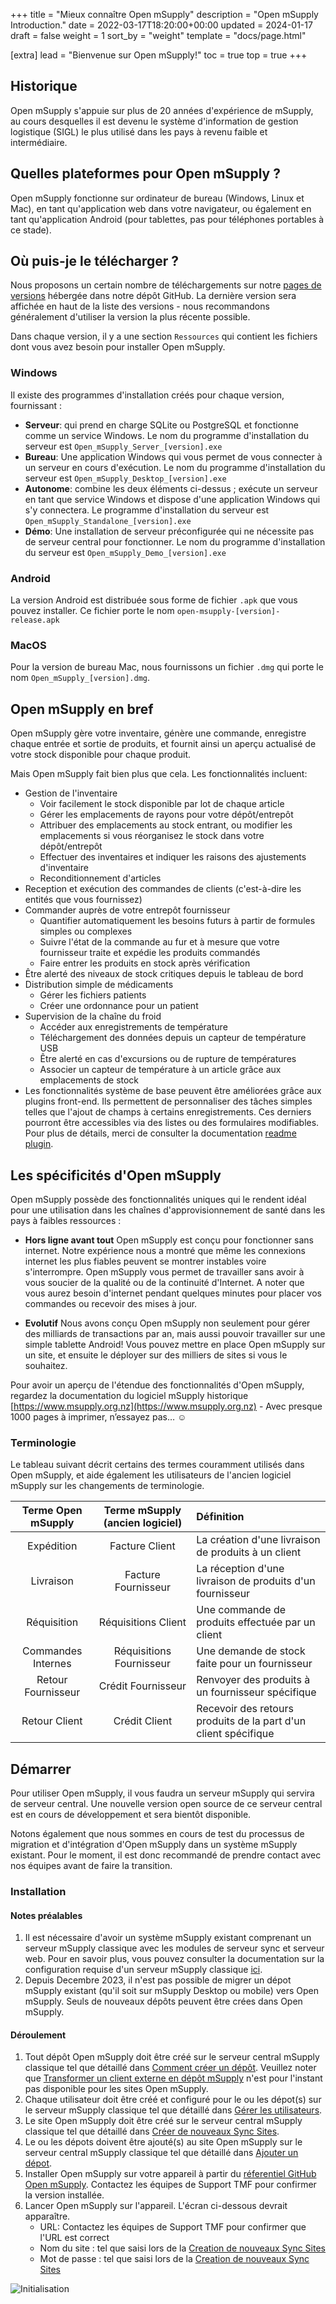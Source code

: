 +++
title = "Mieux connaître  Open mSupply"
description = "Open mSupply Introduction."
date = 2022-03-17T18:20:00+00:00
updated = 2024-01-17
draft = false
weight = 1
sort_by = "weight"
template = "docs/page.html"

[extra]
lead = "Bienvenue sur Open mSupply!"
toc = true
top = true
+++

## Historique

Open mSupply s'appuie sur plus de 20 années d'expérience de mSupply, au cours desquelles il est devenu le système d'information de gestion logistique (SIGL) le plus utilisé dans les pays à revenu faible et intermédiaire.

## Quelles plateformes pour Open mSupply ?

Open mSupply fonctionne sur ordinateur de bureau (Windows, Linux et Mac), en tant qu'application web dans votre navigateur, ou également en tant qu'application Android (pour tablettes, pas pour téléphones portables à ce stade).

## Où puis-je le télécharger ?

Nous proposons un certain nombre de téléchargements sur notre [pages de versions](https://github.com/openmsupply/open-msupply/releases) hébergée dans notre dépôt GitHub.
La dernière version sera affichée en haut de la liste des versions - nous recommandons généralement d'utiliser la version la plus récente possible.

Dans chaque version, il y a une section `Ressources` qui contient les fichiers dont vous avez besoin pour installer Open mSupply.

### Windows

Il existe des programmes d'installation créés pour chaque version, fournissant :

- **Serveur**: qui prend en charge SQLite ou PostgreSQL et fonctionne comme un service Windows. Le nom du programme d'installation du serveur est `Open_mSupply_Server_[version].exe`
- **Bureau**: Une application Windows qui vous permet de vous connecter à un serveur en cours d'exécution. Le nom du programme d'installation du serveur est `Open_mSupply_Desktop_[version].exe`
- **Autonome**: combine les deux éléments ci-dessus ; exécute un serveur en tant que service Windows et dispose d'une application Windows qui s'y connectera. Le programme d'installation du serveur est `Open_mSupply_Standalone_[version].exe`
- **Démo**:  Une installation de serveur préconfigurée qui ne nécessite pas de serveur central pour fonctionner. Le nom du programme d'installation du serveur est `Open_mSupply_Demo_[version].exe`

### Android

La version Android est distribuée sous forme de fichier `.apk` que vous pouvez installer. Ce fichier porte le nom `open-msupply-[version]-release.apk`

### MacOS

Pour la version de bureau Mac, nous fournissons un fichier `.dmg` qui porte le nom `Open_mSupply_[version].dmg`.


## Open mSupply en bref

Open mSupply gère votre inventaire, génère une commande, enregistre chaque entrée et sortie de produits, et fournit ainsi un aperçu actualisé de votre stock disponible pour chaque produit.

Mais Open mSupply fait bien plus que cela. Les fonctionnalités incluent:

- Gestion de l'inventaire
  - Voir facilement le stock disponible par lot de chaque article
  - Gérer les emplacements de rayons pour votre dépôt/entrepôt
  - Attribuer des emplacements au stock entrant, ou modifier les emplacements si vous réorganisez le stock dans votre dépôt/entrepôt
  - Effectuer des inventaires et indiquer les raisons des ajustements d'inventaire
  - Reconditionnement d'articles
- Reception et exécution des commandes de clients (c'est-à-dire les entités que vous fournissez)
- Commander auprès de votre entrepôt fournisseur
  - Quantifier automatiquement les besoins futurs à partir de formules simples ou complexes
  - Suivre l'état de la commande au fur et à mesure que votre fournisseur traite et expédie les produits commandés
  - Faire entrer les produits en stock après vérification
- Être alerté des niveaux de stock critiques depuis le tableau de bord
- Distribution simple de médicaments
  - Gérer les fichiers patients
  - Créer une ordonnance pour un patient
- Supervision de la chaîne du froid
  - Accéder aux enregistrements de température
  - Téléchargement des données depuis un capteur de température USB
  - Être alerté en cas d'excursions ou de rupture de températures 
  -  Associer un capteur de température à un article grâce aux emplacements de stock
- Les fonctionnalités système de base peuvent être améliorées grâce aux plugins front-end. Ils permettent de personnaliser des tâches simples telles que l'ajout de champs à certains enregistrements. Ces derniers pourront être accessibles via des listes ou des formulaires modifiables. Pour plus de détails, merci de consulter la documentation [readme plugin](https://github.com/msupply-foundation/open-msupply/blob/main/client/packages/plugins/README.md).

## Les spécificités d'Open mSupply

Open mSupply possède des fonctionnalités uniques qui le rendent idéal pour une utilisation dans les chaînes d'approvisionnement de santé dans les pays à faibles ressources :

- **Hors ligne avant tout** Open mSupply est conçu pour fonctionner sans internet. Notre expérience nous a montré que même les connexions internet les plus fiables peuvent se montrer instables voire s'interrompre. Open mSupply vous permet de travailler sans avoir à vous soucier de la qualité ou de la continuité d'Internet. A noter que vous aurez besoin d'internet pendant quelques minutes pour placer vos commandes ou recevoir des mises à jour.

- **Evolutif** Nous avons conçu Open mSupply non seulement pour gérer des milliards de transactions par an, mais aussi pouvoir travailler sur une simple tablette Android! Vous pouvez mettre en place Open mSupply sur un site, et ensuite le déployer sur des milliers de sites si vous le souhaitez.

 Pour avoir un aperçu de l'étendue des fonctionnalités d'Open mSupply, regardez la documentation du logiciel mSupply historique [https://www.msupply.org.nz](https://www.msupply.org.nz) - Avec presque 1000 pages à imprimer, n’essayez pas… ☺️

### Terminologie

Le tableau suivant décrit certains des termes couramment utilisés dans Open mSupply, et aide également les utilisateurs de l'ancien logiciel mSupply sur les changements de terminologie.

| Terme Open mSupply | Terme mSupply (ancien logiciel)   | Définition                                                               |
| :---------------:  | :-------------------:    | :---------------------------------------------------------------------   |
| Expédition | Facture Client           | La création d'une livraison de produits à un client           |
| Livraison      | Facture Fournisseur      | La réception d'une livraison de produits d'un fournisseur    |
| Réquisition        | Réquisitions Client      | Une commande de produits effectuée par un client             |
| Commandes Internes | Réquisitions Fournisseur | Une demande de stock faite pour un fournisseur               |  
| Retour Fournisseur| Crédit Fournisseur | Renvoyer des produits à un fournisseur spécifique               |  
| Retour Client| Crédit Client | Recevoir des retours produits de la part d'un client spécifique               |  

## Démarrer

Pour utiliser Open mSupply, il vous faudra un serveur mSupply qui servira de serveur central. 
Une nouvelle version open source de ce serveur central est en cours de développement et sera bientôt disponible.

Notons également que nous sommes en cours de test du processus de migration et d'intégration d'Open mSupply dans un système mSupply existant. Pour le moment, il est donc recommandé de prendre contact avec nos équipes avant de faire la transition. 

### Installation

#### Notes préalables

1.  Il est nécessaire d'avoir un système mSupply existant comprenant un serveur mSupply classique avec les modules de serveur sync et serveur web. Pour en savoir plus, vous pouvez consulter la documentation sur la configuration requise d'un serveur mSupply classique [ici](https://docs.msupply.org.nz/setting_up_msupply:requirements#requirements).
2. Depuis Decembre 2023, il n'est pas possible de migrer un dépot mSupply existant (qu'il soit sur mSupply Desktop ou mobile) vers Open mSupply. Seuls de nouveaux dépôts peuvent être crées dans Open mSupply.

#### Déroulement

1. Tout dépôt Open mSupply doit être créé sur le serveur central mSupply classique tel que détaillé dans [Comment créer un dépôt](https://docs.msupply.org.nz/other_stuff:virtual_stores#creating_new_stores). Veuillez noter que [Transformer un client externe en dépôt mSupply](https://docs.msupply.org.nz/other_stuff:virtual_stores#transition_a_customer_to_a_virtual_store) n'est pour l'instant pas disponible pour les sites Open mSupply.
2. Chaque utilisateur doit être créé et configuré pour le ou les dépot(s) sur le serveur mSupply classique tel que détaillé dans [Gérer les utilisateurs](https://docs.msupply.org.nz/admin:managing_users).
3. Le site Open mSupply doit être créé sur le serveur central mSupply classique tel que détaillé dans [Créer de nouveaux Sync Sites](https://docs.msupply.org.nz/synchronisation:sync_sites#creating_new_sync_sites).
4. Le ou les dépots doivent être ajouté(s) au site Open mSupply sur le serveur central mSupply classique tel que détaillé dans [Ajouter un dépot](https://docs.msupply.org.nz/synchronisation:sync_sites#adding_stores).
5. Installer Open mSupply sur votre appareil à partir du [réferentiel GitHub Open mSupply](https://github.com/msupply-foundation/open-msupply). Contactez les équipes de Support TMF pour confirmer la version installée.
6. Lancer Open mSupply sur l'appareil. L'écran ci-dessous devrait apparaître.
   - URL: Contactez les équipes de Support TMF pour confirmer que l'URL est correct
   - Nom du site : tel que saisi lors de la [Creation de nouveaux Sync Sites](https://docs.msupply.org.nz/synchronisation:sync_sites#creating_new_sync_sites)
   - Mot de passe : tel que saisi lors de la [Creation de nouveaux Sync Sites](https://docs.msupply.org.nz/synchronisation:sync_sites#creating_new_sync_sites)

![Initialisation](/docs/introduction/images/initialisation.png)